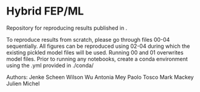 # Hybrid FEP/ML

Repository for reproducing results published in <insert link>.

To reproduce results from scratch, please go through files 00-04 sequentially. All figures can be reproduced using 02-04 during which the existing pickled model files will be used. Running 00 and 01 overwrites model files. 
Prior to running any notebooks, create a conda environment using the .yml provided in ./conda/

Authors:
Jenke Scheen
Wilson Wu
Antonia Mey
Paolo Tosco
Mark Mackey
Julien Michel
